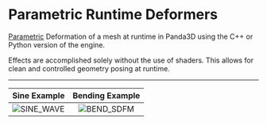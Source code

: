 # Parametric Runtime Deformers
[Parametric](https://en.wikipedia.org/wiki/Parametric_equation) Deformation of a mesh at runtime in Panda3D using the C++ or Python version of the engine.

Effects are accomplished solely without the use of shaders. This allows for clean and controlled geometry posing at runtime.
___
Sine Example           |  Bending Example
:-------------------------:|:-------------------------:
![SINE_WAVE](https://github.com/user-attachments/assets/b440a7f7-591c-4cfc-915b-5fe047afe085) |  ![BEND_SDFM](https://github.com/user-attachments/assets/2241e03b-5936-45fc-a39f-3fe1a3706941)
